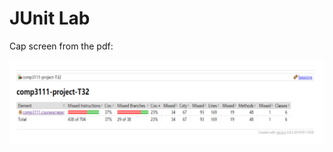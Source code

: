 # JUnit Lab

Cap screen from the pdf:
<p>
  <a><img src="https://github.com/alexshinningsun/JUnit/blob/main/lab-result.png"></a>
</p>
